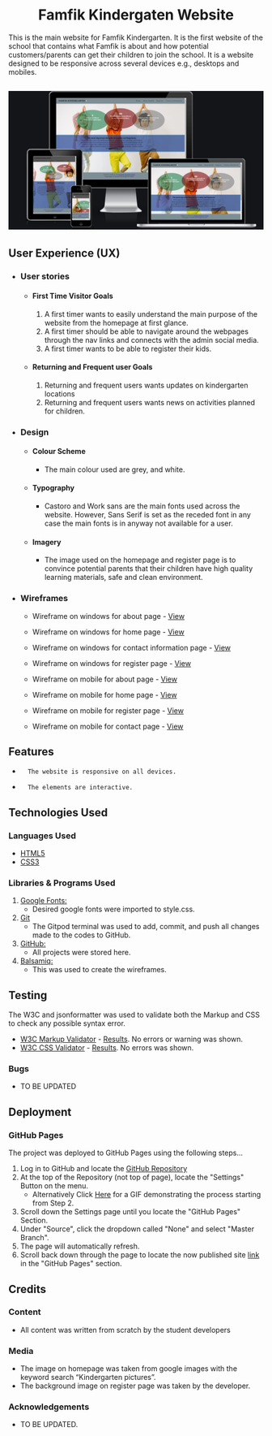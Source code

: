 <h1 align="center">Famfik Kindergaten Website</h1>


This is the main website for Famfik Kindergarten. It is the first website of the school that contains what Famfik is about and how potential customers/parents can get their children to join the school. It is a website designed to be responsive across several devices e.g., desktops and mobiles.

<h2 align="center"><img src="./assets/images/Famfik Iamresponsive.jpg" ></h2>

## User Experience (UX)

-   ### User stories

    -   #### First Time Visitor Goals

        1.	A first timer wants to easily understand the main purpose of the website from the homepage at first glance. 
        2. A first timer should be able to navigate around the webpages through the nav links and connects with the admin social media.
        3. A first timer wants to be able to register their kids.

    -   #### Returning and Frequent user Goals

        1. 	Returning and frequent users wants updates on kindergarten locations
        2. 	Returning and frequent users wants news on activities planned for children. 


-   ### Design
    -   #### Colour Scheme
        -   The main colour used are grey, and white.
    -   #### Typography
        -  	Castoro and Work sans are the main fonts used across the website. However, Sans Serif is set as the receded font in any case the main fonts is in anyway not available for a user. 
    -   #### Imagery
        -  	The image used on the homepage and register page is to convince potential parents that their children have high quality learning materials, safe and clean environment. 

*   ### Wireframes

    -   Wireframe on windows for about page - [View](./assets/wireframe/desktop/About%20Famfik.png)
    -   Wireframe on windows for home page - [View](./assets/wireframe/desktop/home%20page%20view%20on%20windows.png)
    -   Wireframe on windows for contact information page - [View](./assets/wireframe/desktop/contact%20info%20view%20on%20windows.png)
    -   Wireframe on windows for register page - [View](./assets/wireframe/desktop/register%20view%20on%20windows.png)


    -   Wireframe on mobile for about page - [View](./assets/wireframe/mobile/about%20view%20on%20mobile.png)
    -   Wireframe on mobile for home page - [View](./assets/wireframe/mobile/home%20view%20on%20mobile.png)
    -   Wireframe on mobile for register page - [View](./assets/wireframe/mobile/register%20view%20on%20mobile.png)
    -   Wireframe on mobile for contact page - [View](./assets/wireframe/mobile/contact%20view%20on%20mobile.png)

## Features

-   	The website is responsive on all devices.

-   	The elements are interactive.

## Technologies Used

### Languages Used

-   [HTML5](https://en.wikipedia.org/wiki/HTML5)
-   [CSS3](https://en.wikipedia.org/wiki/Cascading_Style_Sheets)

### Libraries & Programs Used


1. [Google Fonts:](https://fonts.google.com/)
    - Desired google fonts were imported to style.css.
1. [Git](https://git-scm.com/)
    - The Gitpod terminal was used to add, commit, and push all changes made to the codes to GitHub.
1. [GitHub:](https://github.com/)
    - All projects were stored here.
1. [Balsamiq:](https://balsamiq.com/)
    - This was used to create the wireframes.

## Testing

The W3C and jsonformatter was used to validate both the Markup and CSS to check any possible syntax error.

-   [W3C Markup Validator](https://validator.w3.org/#validate_by_input+with_options) - [Results](https://github.com/). No errors or warning was shown.
-   [W3C CSS Validator](https://jigsaw.w3.org/css-validator/#validate_by_input) - [Results](https://github.com/). No errors was shown.


### Bugs

-  TO BE UPDATED

## Deployment

### GitHub Pages

The project was deployed to GitHub Pages using the following steps...

1. Log in to GitHub and locate the [GitHub Repository](https://github.com/)
2. At the top of the Repository (not top of page), locate the "Settings" Button on the menu.
    - Alternatively Click [Here](https://raw.githubusercontent.com/) for a GIF demonstrating the process starting from Step 2.
3. Scroll down the Settings page until you locate the "GitHub Pages" Section.
4. Under "Source", click the dropdown called "None" and select "Master Branch".
5. The page will automatically refresh.
6. Scroll back down through the page to locate the now published site [link](https://github.com) in the "GitHub Pages" section.

## Credits

### Content

-  	 All content was written from scratch by the student developers 

### Media

-  	The image on homepage was taken from google images with the keyword search “Kindergarten pictures”.
-  	The background image on register page was taken by the developer.

### Acknowledgements

-   TO BE UPDATED.